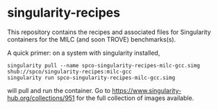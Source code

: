 # singularity-recipes
This repository contains the recipes and associated files for Singularity containers for the MILC (and soon TROVE) benchmarks(s).

A quick primer: on a system with singularity installed,

```
singularity pull --name spco-singularity-recipes-milc-gcc.simg shub://spco/singularity-recipes:milc-gcc
singularity run spco-singularity-recipes-milc-gcc.simg
```

will pull and run the container. Go to https://www.singularity-hub.org/collections/951 for the full collection of images available.
